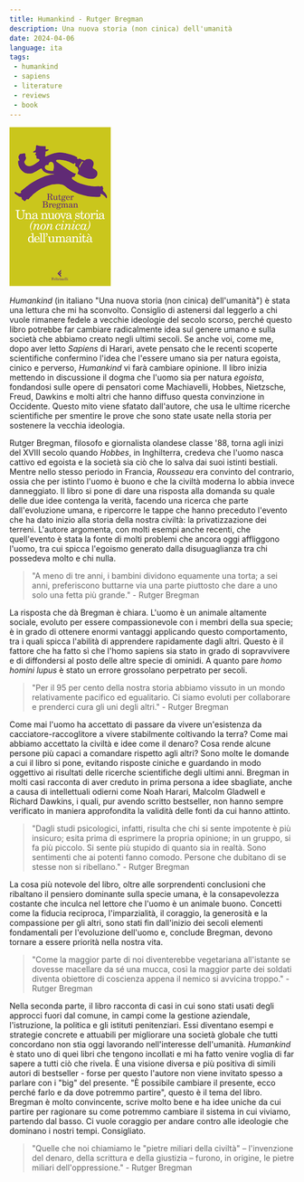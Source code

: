 ```yaml
---
title: Humankind - Rutger Bregman
description: Una nuova storia (non cinica) dell'umanità
date: 2024-04-06
language: ita
tags:
 - humankind
 - sapiens
 - literature
 - reviews
 - book
---
```


![humankind](/assets/img/humankind.png "Humankind")

_Humankind_ (in italiano "Una nuova storia (non cinica) dell'umanità") è stata una lettura che mi ha sconvolto. Consiglio di astenersi dal leggerlo a chi vuole rimanere fedele a vecchie ideologie del secolo scorso, perché questo libro potrebbe far cambiare radicalmente idea sul genere umano e sulla società che abbiamo creato negli ultimi secoli. Se anche voi, come me, dopo aver letto _Sapiens_ di Harari, avete pensato che le recenti scoperte scientifiche confermino l'idea che l'essere umano sia per natura egoista, cinico e perverso, _Humankind_ vi farà cambiare opinione. Il libro inizia mettendo in discussione il dogma che l'uomo sia per natura _egoista_, fondandosi sulle opere di pensatori come Machiavelli, Hobbes, Nietzsche, Freud, Dawkins e molti altri che hanno diffuso questa convinzione in Occidente. Questo mito viene sfatato dall'autore, che usa le ultime ricerche scientifiche per smentire le prove che sono state usate nella storia per sostenere la vecchia ideologia.

Rutger Bregman, filosofo e giornalista olandese classe '88, torna agli inizi del XVIII secolo quando _Hobbes_, in Inghilterra, credeva che l'uomo nasca cattivo ed egoista e la società sia ciò che lo salva dai suoi istinti bestiali. Mentre nello stesso periodo in Francia, _Rousseau_ era convinto del contrario, ossia che per istinto l'uomo è buono e che la civiltà moderna lo abbia invece danneggiato. Il libro si pone di dare una risposta alla domanda su quale delle due idee contenga la verità, facendo una ricerca che parte dall'evoluzione umana, e ripercorre le tappe che hanno preceduto l'evento che ha dato inizio alla storia della nostra civiltà: la privatizzazione dei terreni. L'autore argomenta, con molti esempi anche recenti, che quell'evento è stata la fonte di molti problemi che ancora oggi affliggono l'uomo, tra cui spicca l'egoismo generato dalla disuguaglianza tra chi possedeva molto e chi nulla.

> "A meno di tre anni, i bambini dividono equamente una torta; a sei anni, preferiscono buttarne via una parte piuttosto che dare a uno solo una fetta più grande." - Rutger Bregman

La risposta che dà Bregman è chiara. L'uomo è un animale altamente sociale, evoluto per essere compassionevole con i membri della sua specie; è in grado di ottenere enormi vantaggi applicando questo comportamento, tra i quali spicca l'abilità di apprendere rapidamente dagli altri. Questo è il fattore che ha fatto sì che l'homo sapiens sia stato in grado di sopravvivere e di diffondersi al posto delle altre specie di ominidi. A quanto pare _homo homini lupus_ è stato un errore grossolano perpetrato per secoli.

> "Per il 95 per cento della nostra storia abbiamo vissuto in un mondo relativamente pacifico ed egualitario. Ci siamo evoluti per collaborare e prenderci cura gli uni degli altri." - Rutger Bregman

Come mai l'uomo ha accettato di passare da vivere un'esistenza da cacciatore-raccoglitore a vivere stabilmente coltivando la terra? Come mai abbiamo accettato la civiltà e idee come il denaro? Cosa rende alcune persone più capaci a comandare rispetto agli altri? Sono molte le domande a cui il libro si pone, evitando risposte ciniche e guardando in modo oggettivo ai risultati delle ricerche scientifiche degli ultimi anni. Bregman in molti casi racconta di aver creduto in prima persona a idee sbagliate, anche a causa di intellettuali odierni come Noah Harari, Malcolm Gladwell e Richard Dawkins, i quali, pur avendo scritto bestseller, non hanno sempre verificato in maniera approfondita la validità delle fonti da cui hanno attinto.

> "Dagli studi psicologici, infatti, risulta che chi si sente impotente è più insicuro; esita prima di esprimere la propria opinione; in un gruppo, si fa più piccolo. Si sente più stupido di quanto sia in realtà. Sono sentimenti che ai potenti fanno comodo. Persone che dubitano di se stesse non si ribellano." - Rutger Bregman

La cosa più notevole del libro, oltre alle sorprendenti conclusioni che ribaltano il pensiero dominante sulla specie umana, è la consapevolezza costante che inculca nel lettore che l'uomo è un animale buono. Concetti come la fiducia reciproca, l'imparzialità, il coraggio, la generosità e la compassione per gli altri, sono stati fin dall'inizio dei secoli elementi fondamentali per l'evoluzione dell'uomo e, conclude Bregman, devono tornare a essere priorità nella nostra vita.

> "Come la maggior parte di noi diventerebbe vegetariana all'istante se dovesse macellare da sé una mucca, così la maggior parte dei soldati diventa obiettore di coscienza appena il nemico si avvicina troppo." - Rutger Bregman

Nella seconda parte, il libro racconta di casi in cui sono stati usati degli approcci fuori dal comune, in campi come la gestione aziendale, l'istruzione, la politica e gli istituti penitenziari. Essi diventano esempi e strategie concrete e attuabili per migliorare una società globale che tutti concordano non stia oggi lavorando nell'interesse dell'umanità. _Humankind_ è stato uno di quei libri che tengono incollati e mi ha fatto venire voglia di far sapere a tutti ciò che rivela. È una visione diversa e più positiva di simili autori di bestseller - forse per questo l'autore non viene invitato spesso a parlare con i "big" del presente. "È possibile cambiare il presente, ecco perché farlo e da dove potremmo partire", questo è il tema del libro. Bregman è molto convincente, scrive molto bene e ha idee uniche da cui partire per ragionare su come potremmo cambiare il sistema in cui viviamo, partendo dal basso. Ci vuole coraggio per andare contro alle ideologie che dominano i nostri tempi. Consigliato.

> "Quelle che noi chiamiamo le "pietre miliari della civiltà" – l'invenzione del denaro, della scrittura e della giustizia – furono, in origine, le pietre miliari dell'oppressione." - Rutger Bregman
